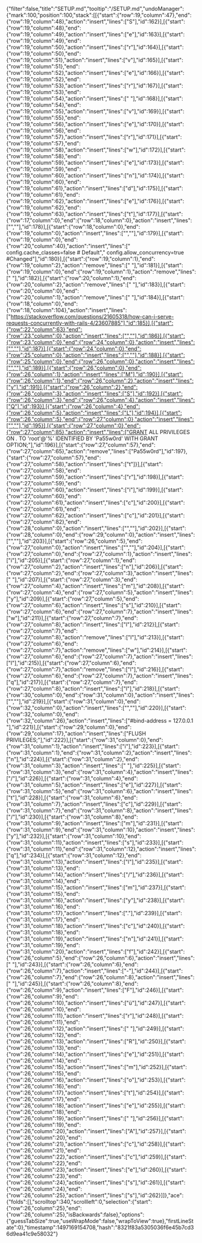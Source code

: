 {"filter":false,"title":"SETUP.md","tooltip":"/SETUP.md","undoManager":{"mark":100,"position":100,"stack":[[{"start":{"row":19,"column":47},"end":{"row":19,"column":48},"action":"insert","lines":["S"],"id":162}],[{"start":{"row":19,"column":48},"end":{"row":19,"column":49},"action":"insert","lines":["e"],"id":163}],[{"start":{"row":19,"column":49},"end":{"row":19,"column":50},"action":"insert","lines":["r"],"id":164}],[{"start":{"row":19,"column":50},"end":{"row":19,"column":51},"action":"insert","lines":["v"],"id":165}],[{"start":{"row":19,"column":51},"end":{"row":19,"column":52},"action":"insert","lines":["e"],"id":166}],[{"start":{"row":19,"column":52},"end":{"row":19,"column":53},"action":"insert","lines":["r"],"id":167}],[{"start":{"row":19,"column":53},"end":{"row":19,"column":54},"action":"insert","lines":[" "],"id":168}],[{"start":{"row":19,"column":54},"end":{"row":19,"column":55},"action":"insert","lines":["v"],"id":169}],[{"start":{"row":19,"column":55},"end":{"row":19,"column":56},"action":"insert","lines":["e"],"id":170}],[{"start":{"row":19,"column":56},"end":{"row":19,"column":57},"action":"insert","lines":["r"],"id":171}],[{"start":{"row":19,"column":57},"end":{"row":19,"column":58},"action":"insert","lines":["w"],"id":172}],[{"start":{"row":19,"column":58},"end":{"row":19,"column":59},"action":"insert","lines":["e"],"id":173}],[{"start":{"row":19,"column":59},"end":{"row":19,"column":60},"action":"insert","lines":["n"],"id":174}],[{"start":{"row":19,"column":60},"end":{"row":19,"column":61},"action":"insert","lines":["d"],"id":175}],[{"start":{"row":19,"column":61},"end":{"row":19,"column":62},"action":"insert","lines":["e"],"id":176}],[{"start":{"row":19,"column":62},"end":{"row":19,"column":63},"action":"insert","lines":["t"],"id":177}],[{"start":{"row":17,"column":0},"end":{"row":18,"column":0},"action":"insert","lines":["",""],"id":178}],[{"start":{"row":18,"column":0},"end":{"row":19,"column":0},"action":"insert","lines":["",""],"id":179}],[{"start":{"row":19,"column":0},"end":{"row":20,"column":40},"action":"insert","lines":["  config.cache_classes=false  # Default","  config.allow_concurrency=true #Changed"],"id":180}],[{"start":{"row":19,"column":1},"end":{"row":19,"column":2},"action":"remove","lines":[" "],"id":181}],[{"start":{"row":19,"column":0},"end":{"row":19,"column":1},"action":"remove","lines":[" "],"id":182}],[{"start":{"row":20,"column":1},"end":{"row":20,"column":2},"action":"remove","lines":[" "],"id":183}],[{"start":{"row":20,"column":0},"end":{"row":20,"column":1},"action":"remove","lines":[" "],"id":184}],[{"start":{"row":18,"column":0},"end":{"row":18,"column":104},"action":"insert","lines":["https://stackoverflow.com/questions/21605318/how-can-i-serve-requests-concurrently-with-rails-4/23607885"],"id":185}],[{"start":{"row":22,"column":63},"end":{"row":23,"column":0},"action":"insert","lines":["",""],"id":186}],[{"start":{"row":23,"column":0},"end":{"row":24,"column":0},"action":"insert","lines":["",""],"id":187}],[{"start":{"row":24,"column":0},"end":{"row":25,"column":0},"action":"insert","lines":["",""],"id":188}],[{"start":{"row":25,"column":0},"end":{"row":26,"column":0},"action":"insert","lines":["",""],"id":189}],[{"start":{"row":26,"column":0},"end":{"row":26,"column":1},"action":"insert","lines":["M"],"id":190}],[{"start":{"row":26,"column":1},"end":{"row":26,"column":2},"action":"insert","lines":["y"],"id":191}],[{"start":{"row":26,"column":2},"end":{"row":26,"column":3},"action":"insert","lines":["S"],"id":192}],[{"start":{"row":26,"column":3},"end":{"row":26,"column":4},"action":"insert","lines":["Q"],"id":193}],[{"start":{"row":26,"column":4},"end":{"row":26,"column":5},"action":"insert","lines":["L"],"id":194}],[{"start":{"row":26,"column":5},"end":{"row":27,"column":0},"action":"insert","lines":["",""],"id":195}],[{"start":{"row":27,"column":0},"end":{"row":27,"column":85},"action":"insert","lines":["GRANT ALL PRIVILEGES ON *.* TO 'root'@'%' IDENTIFIED BY 'Pa55w0rd' WITH GRANT OPTION;"],"id":196}],[{"start":{"row":27,"column":57},"end":{"row":27,"column":65},"action":"remove","lines":["Pa55w0rd"],"id":197},{"start":{"row":27,"column":57},"end":{"row":27,"column":58},"action":"insert","lines":["t"]}],[{"start":{"row":27,"column":58},"end":{"row":27,"column":59},"action":"insert","lines":["r"],"id":198}],[{"start":{"row":27,"column":59},"end":{"row":27,"column":60},"action":"insert","lines":["i"],"id":199}],[{"start":{"row":27,"column":60},"end":{"row":27,"column":61},"action":"insert","lines":["c"],"id":200}],[{"start":{"row":27,"column":61},"end":{"row":27,"column":62},"action":"insert","lines":["c"],"id":201}],[{"start":{"row":27,"column":82},"end":{"row":28,"column":0},"action":"insert","lines":["",""],"id":202}],[{"start":{"row":28,"column":0},"end":{"row":29,"column":0},"action":"insert","lines":["",""],"id":203}],[{"start":{"row":26,"column":5},"end":{"row":27,"column":0},"action":"insert","lines":["",""],"id":204}],[{"start":{"row":27,"column":0},"end":{"row":27,"column":1},"action":"insert","lines":["i"],"id":205}],[{"start":{"row":27,"column":1},"end":{"row":27,"column":2},"action":"insert","lines":["n"],"id":206}],[{"start":{"row":27,"column":2},"end":{"row":27,"column":3},"action":"insert","lines":[" "],"id":207}],[{"start":{"row":27,"column":3},"end":{"row":27,"column":4},"action":"insert","lines":["m"],"id":208}],[{"start":{"row":27,"column":4},"end":{"row":27,"column":5},"action":"insert","lines":["y"],"id":209}],[{"start":{"row":27,"column":5},"end":{"row":27,"column":6},"action":"insert","lines":["s"],"id":210}],[{"start":{"row":27,"column":6},"end":{"row":27,"column":7},"action":"insert","lines":["w"],"id":211}],[{"start":{"row":27,"column":7},"end":{"row":27,"column":8},"action":"insert","lines":["l"],"id":212}],[{"start":{"row":27,"column":7},"end":{"row":27,"column":8},"action":"remove","lines":["l"],"id":213}],[{"start":{"row":27,"column":6},"end":{"row":27,"column":7},"action":"remove","lines":["w"],"id":214}],[{"start":{"row":27,"column":6},"end":{"row":27,"column":7},"action":"insert","lines":["l"],"id":215}],[{"start":{"row":27,"column":6},"end":{"row":27,"column":7},"action":"remove","lines":["l"],"id":216}],[{"start":{"row":27,"column":6},"end":{"row":27,"column":7},"action":"insert","lines":["q"],"id":217}],[{"start":{"row":27,"column":7},"end":{"row":27,"column":8},"action":"insert","lines":["l"],"id":218}],[{"start":{"row":30,"column":0},"end":{"row":31,"column":0},"action":"insert","lines":["",""],"id":219}],[{"start":{"row":31,"column":0},"end":{"row":32,"column":0},"action":"insert","lines":["",""],"id":220}],[{"start":{"row":32,"column":0},"end":{"row":32,"column":26},"action":"insert","lines":["#bind-address = 127.0.0.1 "],"id":221}],[{"start":{"row":29,"column":0},"end":{"row":29,"column":17},"action":"insert","lines":["FLUSH PRIVILEGES;"],"id":222}],[{"start":{"row":31,"column":0},"end":{"row":31,"column":1},"action":"insert","lines":["i"],"id":223}],[{"start":{"row":31,"column":1},"end":{"row":31,"column":2},"action":"insert","lines":["n"],"id":224}],[{"start":{"row":31,"column":2},"end":{"row":31,"column":3},"action":"insert","lines":[" "],"id":225}],[{"start":{"row":31,"column":3},"end":{"row":31,"column":4},"action":"insert","lines":["/"],"id":226}],[{"start":{"row":31,"column":4},"end":{"row":31,"column":5},"action":"insert","lines":["e"],"id":227}],[{"start":{"row":31,"column":5},"end":{"row":31,"column":6},"action":"insert","lines":["t"],"id":228}],[{"start":{"row":31,"column":6},"end":{"row":31,"column":7},"action":"insert","lines":["c"],"id":229}],[{"start":{"row":31,"column":7},"end":{"row":31,"column":8},"action":"insert","lines":["/"],"id":230}],[{"start":{"row":31,"column":8},"end":{"row":31,"column":9},"action":"insert","lines":["m"],"id":231}],[{"start":{"row":31,"column":9},"end":{"row":31,"column":10},"action":"insert","lines":["y"],"id":232}],[{"start":{"row":31,"column":10},"end":{"row":31,"column":11},"action":"insert","lines":["s"],"id":233}],[{"start":{"row":31,"column":11},"end":{"row":31,"column":12},"action":"insert","lines":["q"],"id":234}],[{"start":{"row":31,"column":12},"end":{"row":31,"column":13},"action":"insert","lines":["l"],"id":235}],[{"start":{"row":31,"column":13},"end":{"row":31,"column":14},"action":"insert","lines":["/"],"id":236}],[{"start":{"row":31,"column":14},"end":{"row":31,"column":15},"action":"insert","lines":["m"],"id":237}],[{"start":{"row":31,"column":15},"end":{"row":31,"column":16},"action":"insert","lines":["y"],"id":238}],[{"start":{"row":31,"column":16},"end":{"row":31,"column":17},"action":"insert","lines":["."],"id":239}],[{"start":{"row":31,"column":17},"end":{"row":31,"column":18},"action":"insert","lines":["c"],"id":240}],[{"start":{"row":31,"column":18},"end":{"row":31,"column":19},"action":"insert","lines":["n"],"id":241}],[{"start":{"row":31,"column":19},"end":{"row":31,"column":20},"action":"insert","lines":["f"],"id":242}],[{"start":{"row":26,"column":5},"end":{"row":26,"column":6},"action":"insert","lines":[" "],"id":243}],[{"start":{"row":26,"column":6},"end":{"row":26,"column":7},"action":"insert","lines":["-"],"id":244}],[{"start":{"row":26,"column":7},"end":{"row":26,"column":8},"action":"insert","lines":[" "],"id":245}],[{"start":{"row":26,"column":8},"end":{"row":26,"column":9},"action":"insert","lines":["F"],"id":246}],[{"start":{"row":26,"column":9},"end":{"row":26,"column":10},"action":"insert","lines":["ü"],"id":247}],[{"start":{"row":26,"column":10},"end":{"row":26,"column":11},"action":"insert","lines":["r"],"id":248}],[{"start":{"row":26,"column":11},"end":{"row":26,"column":12},"action":"insert","lines":[" "],"id":249}],[{"start":{"row":26,"column":12},"end":{"row":26,"column":13},"action":"insert","lines":["R"],"id":250}],[{"start":{"row":26,"column":13},"end":{"row":26,"column":14},"action":"insert","lines":["e"],"id":251}],[{"start":{"row":26,"column":14},"end":{"row":26,"column":15},"action":"insert","lines":["m"],"id":252}],[{"start":{"row":26,"column":15},"end":{"row":26,"column":16},"action":"insert","lines":["o"],"id":253}],[{"start":{"row":26,"column":16},"end":{"row":26,"column":17},"action":"insert","lines":["t"],"id":254}],[{"start":{"row":26,"column":17},"end":{"row":26,"column":18},"action":"insert","lines":["e"],"id":255}],[{"start":{"row":26,"column":18},"end":{"row":26,"column":19},"action":"insert","lines":[" "],"id":256}],[{"start":{"row":26,"column":19},"end":{"row":26,"column":20},"action":"insert","lines":["A"],"id":257}],[{"start":{"row":26,"column":20},"end":{"row":26,"column":21},"action":"insert","lines":["c"],"id":258}],[{"start":{"row":26,"column":21},"end":{"row":26,"column":22},"action":"insert","lines":["c"],"id":259}],[{"start":{"row":26,"column":22},"end":{"row":26,"column":23},"action":"insert","lines":["e"],"id":260}],[{"start":{"row":26,"column":23},"end":{"row":26,"column":24},"action":"insert","lines":["s"],"id":261}],[{"start":{"row":26,"column":24},"end":{"row":26,"column":25},"action":"insert","lines":["s"],"id":262}]]},"ace":{"folds":[],"scrolltop":340,"scrollleft":0,"selection":{"start":{"row":26,"column":25},"end":{"row":26,"column":25},"isBackwards":false},"options":{"guessTabSize":true,"useWrapMode":false,"wrapToView":true},"firstLineState":0},"timestamp":1497169154708,"hash":"8321f83a5305036f6e45b7cd36d9ea41c9e58032"}